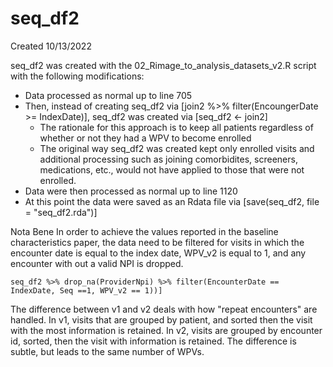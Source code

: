 # seq_df2

Created 10/13/2022

seq_df2 was created with the 02_Rimage_to_analysis_datasets_v2.R script with the following modifications:
- Data processed as normal up to line 705
- Then, instead of creating seq_df2 via [join2 %>% filter(EncoungerDate >= IndexDate)], seq_df2 was created via [seq_df2 <- join2]
	- The rationale for this approach is to keep all patients regardless of whether or not they had a WPV to become enrolled
	- The original way seq_df2 was created kept only enrolled visits and additional processing such as joining comorbidites, screeners, medications, etc., would not have applied to those that were not enrolled. 
- Data were then processed as normal up to line 1120
- At this point the data were saved as an Rdata file via [save(seq_df2, file = "seq_df2.rda")]

Nota Bene
In order to achieve the values reported in the baseline characteristics paper, the data need to be filtered for visits in which the encounter date is equal to the index date, WPV_v2 is equal to 1, and any encounter with out a valid NPI is dropped.
```{r}
seq_df2 %>% drop_na(ProviderNpi) %>% filter(EncounterDate == IndexDate, Seq ==1, WPV_v2 == 1))]
```
The difference between v1 and v2 deals with how "repeat encounters" are handled. In v1, visits that are grouped by patient, and sorted then the visit with the most information is retained. In v2, visits are grouped by encounter id, sorted, then the visit with information is retained. The difference is subtle, but leads to the same number of WPVs.

